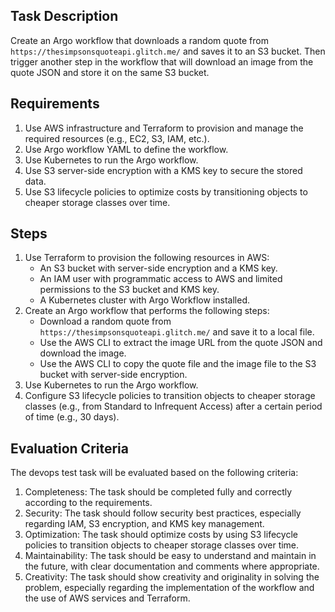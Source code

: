 ## Task Description
Create an Argo workflow that downloads a random quote from `https://thesimpsonsquoteapi.glitch.me/` and saves it to an S3 bucket. Then trigger another step in the workflow that will download an image from the quote JSON and store it on the same S3 bucket.
## Requirements
1. Use AWS infrastructure and Terraform to provision and manage the required resources (e.g., EC2, S3, IAM, etc.).
2. Use Argo workflow YAML to define the workflow.
3. Use Kubernetes to run the Argo workflow.
4. Use S3 server-side encryption with a KMS key to secure the stored data.
5. Use S3 lifecycle policies to optimize costs by transitioning objects to cheaper storage classes over time.
## Steps
1. Use Terraform to provision the following resources in AWS:
   - An S3 bucket with server-side encryption and a KMS key.
   - An IAM user with programmatic access to AWS and limited permissions to the S3 bucket and KMS key.
   - A Kubernetes cluster with Argo Workflow installed.
2. Create an Argo workflow that performs the following steps:
   - Download a random quote from `https://thesimpsonsquoteapi.glitch.me/` and save it to a local file.
   - Use the AWS CLI to extract the image URL from the quote JSON and download the image.
   - Use the AWS CLI to copy the quote file and the image file to the S3 bucket with server-side encryption.
3. Use Kubernetes to run the Argo workflow.
4. Configure S3 lifecycle policies to transition objects to cheaper storage classes (e.g., from Standard to Infrequent Access) after a certain period of time (e.g., 30 days).
## Evaluation Criteria
The devops test task will be evaluated based on the following criteria:
1. Completeness: The task should be completed fully and correctly according to the requirements.
2. Security: The task should follow security best practices, especially regarding IAM, S3 encryption, and KMS key management.
3. Optimization: The task should optimize costs by using S3 lifecycle policies to transition objects to cheaper storage classes over time.
4. Maintainability: The task should be easy to understand and maintain in the future, with clear documentation and comments where appropriate.
5. Creativity: The task should show creativity and originality in solving the problem, especially regarding the implementation of the workflow and the use of AWS services and Terraform.
